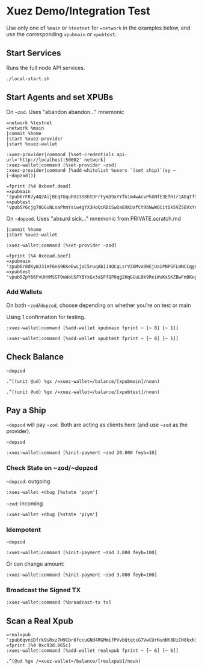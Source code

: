 # Xuez Demo/Integration Test
Use only one of `%main` or `%testnet` for `=network` in the examples below, and use the corresponding `xpubmain` or `xpubtest`.

## Start Services
Runs the full node API services.
```
./local-start.sh
```

## Start Agents and set XPUBs
On `~zod`. Uses "abandon abandon..." mnemonic
```
=network %testnet
=network %main
|commit %home
|start %xuez-provider
|start %xuez-wallet

:xuez-provider|command [%set-credentials api-url='http://localhost:50002' network]
:xuez-wallet|command [%set-provider ~zod]
:xuez-provider|command [%add-whitelist %users `(set ship)`(sy ~[~dopzod])]

=fprint [%4 0xbeef.dead]
=xpubmain 'zpub6rFR7y4Q2AijBEqTUquhVz398htDFrtymD9xYYfG1m4wAcvPhXNfE3EfH1r1ADqtfSdVCToUG868RvUUkgDKf31mGDtKsAYz2oz2AGutZYs'
=xpubtest 'vpub5Y6cjg78GGuNLsaPhmYsiw4gYX3HoQiRBiSwDaBXKUafCt9bNwWQiitDk5VZ5BVxYnQdwoTyXSs2JHRPAgjAvtbBrf8ZhDYe2jWAqvZVnsc'
```

On `~dopzod`. Uses "absurd sick..." mnemonic from PRIVATE.scratch.md
```
|commit %home
|start %xuez-wallet

:xuez-wallet|command [%set-provider ~zod]

=fprint [%4 0xdead.beef]
=xpubmain 'zpub6r8dKyWJ31XF6n69KKeEwLjVC5ruqAbiJ4QCqLsrV36Mvx9WEjUaiPNPGFLHNCCqgCdy6iZC8ZgHsm6a1AUTVBMVbKGemNcWFcwBGSjJKbD'
=xpubtest 'vpub5ZpY66FvUHYMSST9uWoUSFYBYxGx3aSFfQP8qg2HqGUuL8k9ReiWuKxSKZBwFmBKug8YStuGTmxsnL8ySc9dfPJQdJTM4dYAZcgJhSfRWKL'
```

### Add Wallets
On both `~zod`/`dopzod`, choose depending on whether you're on test or main

Using 1 confirmation for testing.
```
:xuez-wallet|command [%add-wallet xpubmain fprint ~ [~ 8] [~ 1]]

:xuez-wallet|command [%add-wallet xpubtest fprint ~ [~ 8] [~ 1]]
```

## Check Balance
`~dopzod`
```
.^((unit @ud) %gx /=xuez-wallet=/balance/[xpubmain]/noun)

.^((unit @ud) %gx /=xuez-wallet=/balance/[xpubtest]/noun)
```

## Pay a Ship
`~dopzod` will pay `~zod`. Both are acting as clients here (and use `~zod` as the provider).

`~dopzod`
```
:xuez-wallet|command [%init-payment ~zod 20.000 feyb=10]
```

### Check State on ~zod/~dopzod
`~dopzod`: outgoing
```
:xuez-wallet +dbug [%state 'poym']
```

`~zod`: incoming
```
:xuez-wallet +dbug [%state 'piym']
```

### Idempotent
`~dopzod`
```
:xuez-wallet|command [%init-payment ~zod 3.000 feyb=100]
```
Or can change amount:
```
:xuez-wallet|command [%init-payment ~zod 3.000 feyb=100]
```

### Broadcast the Signed TX
```
:xuez-wallet|command [%broadcast-tx tx]
```


## Scan a Real Xpub
```
=realxpub 'zpub6qvniDfrk9sRxz7H9Cbr8fccuGNd4RGMmifPVvbQtqtsG7VwCUrNsnNt8DiCH8kxh3vsDuJkfNqZQspVq2xEbE64fgXT5hVJiD8WkRhvuJc'
=fprint [%4 0xc93d.865c]
:xuez-wallet|command [%add-wallet realxpub fprint ~ [~ 6] [~ 6]]

.^(@ud %gx /=xuez-wallet=/balance/[realxpub]/noun)
```
